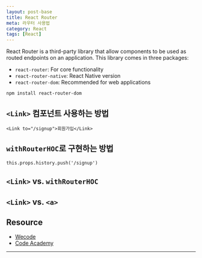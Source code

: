 ```yaml
---
layout: post-base
title: React Router
meta: 라우터 사용법
category: React
tags: [React]
---
```

React Router is a third-party library that allow components to be used as routed endpoints on an application. This library comes in three packages:

- `react-router`: For core functionality
- `react-router-native`: React Native version
- `react-router-dom`: Recommended for web applications

```bush
npm install react-router-dom
```

## `<Link>` 컴포넌트 사용하는 방법

`<Link to="/signup">회원가입</Link>`

## `withRouterHOC`로 구현하는 방법

`this.props.history.push('/signup')`

## `<Link>` vs. `withRouterHOC`

## `<Link>` vs. `<a>`

## Resource

- [Wecode](www.wecode.co.kr)
- [Code Academy](https://www.codecademy.com/resources/docs/react/routing)

---
